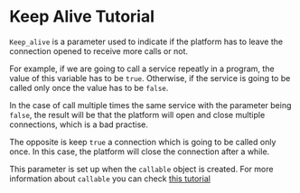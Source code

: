 # Keep Alive Tutorial

`Keep_alive` is a parameter used to indicate if the platform has to leave the connection opened to receive more
calls or not.

For example, if we are going to call a service repeatly in a program, the value of this variable has to be `true`.
Otherwise, if the service is going to be called only once the value has to be `false`.

In the case of call multiple times the same service with the parameter being `false`, the result will be that the 
platform will open and close multiple connections, which is a bad practise.

The opposite is keep `true` a connection which is going to be called only once. In this case, the platform will close 
the connection after a while. 

This parameter is set up when the `callable` object is created. 
For more information about `callable` you can check [this tutorial](../callable/README.md) 
